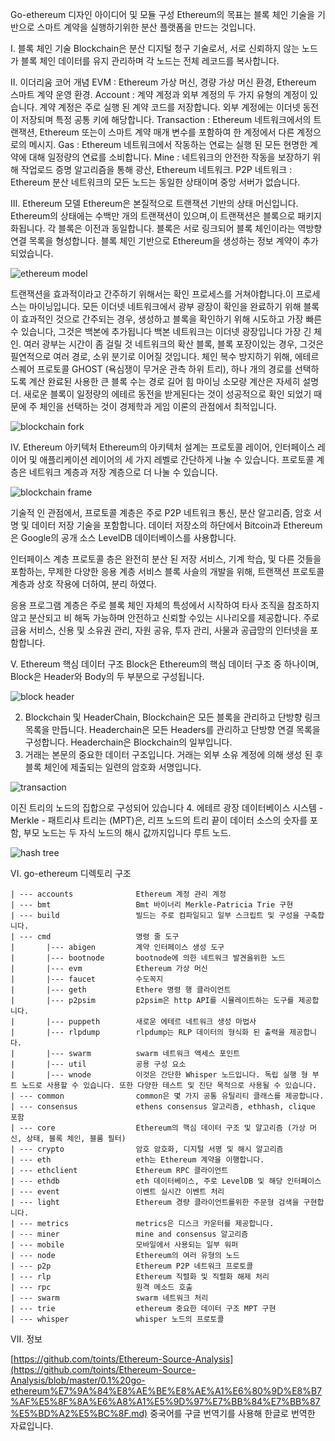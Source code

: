 Go-ethereum 디자인 아이디어 및 모듈 구성
Ethereum의 목표는 블록 체인 기술을 기반으로 스마트 계약을 실행하기위한 분산 플랫폼을 만드는 것입니다.

I. 블록 체인 기술
Blockchain은 분산 디지털 청구 기술로서, 서로 신뢰하지 않는 노드가 블록 체인 데이터를 유지 관리하며 각 노드는 전체 레코드를 복사합니다.

II. 이더리움 코어 개념
EVM : Ethereum 가상 머신, 경량 가상 머신 환경, Ethereum 스마트 계약 운영 환경.
Account : 계약 계정과 외부 계정의 두 가지 유형의 계정이 있습니다. 계약 계정은 주로 실행 된 계약 코드를 저장합니다. 외부 계정에는 이더넷 동전이 저장되며 특정 공통 키에 해당합니다.
Transaction : Ethereum 네트워크에서의 트랜잭션, Ethereum 또는이 스마트 계약 매개 변수를 포함하여 한 계정에서 다른 계정으로의 메시지.
Gas : Ethereum 네트워크에서 작동하는 연료는 실행 된 모든 현명한 계약에 대해 일정량의 연료를 소비합니다.
Mine : 네트워크의 안전한 작동을 보장하기 위해 작업로드 증명 알고리즘을 통해 광산, Ethereum 네트워크.
P2P 네트워크 : Ethereum 분산 네트워크의 모든 노드는 동일한 상태이며 중앙 서버가 없습니다.

III. Ethereum 모델
Ethereum은 본질적으로 트랜잭션 기반의 상태 머신입니다. Ethereum의 상태에는 수백만 개의 트랜잭션이 있으며,이 트랜잭션은 블록으로 패키지화됩니다. 각 블록은 이전과 동일합니다. 블록은 서로 링크되어 블록 체인이라는 역방향 연결 목록을 형성합니다. 블록 체인 기반으로 Ethereum을 생성하는 정보 계약이 추가되었습니다.

![ethereum model](./images/blockchain-model.png)

트랜잭션을 효과적이라고 간주하기 위해서는 확인 프로세스를 거쳐야합니다.이 프로세스는 마이닝입니다. 모든 이더넷 네트워크에서 광부 광장이 확인을 완료하기 위해 블록이 효과적인 것으로 간주되는 경우, 생성하고 블록을 확인하기 위해 시도하고 가장 빠른 수 있습니다, 그것은 백본에 추가됩니다 백본 네트워크는 이더넷 광장입니다 가장 긴 체인. 여러 광부는 시간이 좀 걸릴 것 네트워크의 확산 블록, 블록 포장이있는 경우, 그것은 필연적으로 여러 경로, 소위 분기로 이어질 것입니다. 체인 복수 방지하기 위해, 에테르 스퀘어 프로토콜 GHOST (욕심쟁이 무거운 관측 하위 트리), 하나 개의 경로를 선택하도록 계산 완료된 사용한 큰 블록 수는 경로 길어 힘 마이닝 소모량 계산은 자세히 설명 더. 새로운 블록이 일정량의 에테르 동전을 받게된다는 것이 성공적으로 확인 되었기 때문에 주 체인을 선택하는 것이 경제학과 게임 이론의 관점에서 최적입니다.

![blockchain fork](./images/blockchain-fork.png)

IV. Ethereum 아키텍처
Ethereum의 아키텍처 설계는 프로토콜 레이어, 인터페이스 레이어 및 애플리케이션 레이어의 세 가지 레벨로 간단하게 나눌 수 있습니다. 프로토콜 계층은 네트워크 계층과 저장 계층으로 더 나눌 수 있습니다.

![blockchain frame](./images/blockchain_frame.png)

기술적 인 관점에서, 프로토콜 계층은 주로 P2P 네트워크 통신, 분산 알고리즘, 암호 서명 및 데이터 저장 기술을 포함합니다. 데이터 저장소의 하단에서 Bitcoin과 Ethereum은 Google의 공개 소스 LevelDB 데이터베이스를 사용합니다.

인터페이스 계층 프로토콜 층은 완전히 분산 된 저장 서비스, 기계 학습, 및 다른 것들을 포함하는, 무제한 다양한 응용 계층 서비스 블록 사슬의 개발을 위해, 트랜잭션 프로토콜 계층과 상호 작용에 더하여, 분리 하였다.

응용 프로그램 계층은 주로 블록 체인 자체의 특성에서 시작하여 타사 조직을 참조하지 않고 분산되고 비 해독 가능하며 안전하고 신뢰할 수있는 시나리오를 제공합니다. 주로 금융 서비스, 신용 및 소유권 관리, 자원 공유, 투자 관리, 사물과 공급망의 인터넷을 포함합니다.

V. Ethereum 핵심 데이터 구조
Block은 Ethereum의 핵심 데이터 구조 중 하나이며, Block은 Header와 Body의 두 부분으로 구성됩니다.

![block header](./images/block_header.png)

2. Blockchain 및 HeaderChain, Blockchain은 모든 블록을 관리하고 단방향 링크 목록을 만듭니다. Headerchain은 모든 Headers를 관리하고 단방향 연결 목록을 구성합니다. Headerchain은 Blockchain의 일부입니다.
3. 거래는 본문의 중요한 데이터 구조입니다. 거래는 외부 소유 계정에 의해 생성 된 후 블록 체인에 제출되는 일련의 암호화 서명입니다.

![transaction](./images/transaction.png)

이진 트리의 노드의 집합으로 구성되어 있습니다 
4. 에테르 광장 데이터베이스 시스템 -Merkle - 패트리샤 트리는 (MPT)은, 리프 노드의 트리 끝이 데이터 소스의 숫자를 포함, 부모 노드는 두 자식 노드의 해시 값까지입니다 루트 노드.

![hash tree](./images/Hash_Tree.png)

VI. go-ethereum 디렉토리 구조
```
| --- accounts              Ethereum 계정 관리 계정
| --- bmt                   Bmt 바이너리 Merkle-Patricia Trie 구현
| --- build                 빌드는 주로 컴파일되고 일부 스크립트 및 구성을 구축합니다.
| --- cmd                   명령 줄 도구
|       |--- abigen         계약 인터페이스 생성 도구
|       |--- bootnode       bootnode에 의한 네트워크 발견을위한 노드
|       |--- evm            Ethereum 가상 머신
|       |--- faucet         수도꼭지
|       |--- geth           Ethere 명령 행 클라이언트
|       |--- p2psim         p2psim은 http API를 시뮬레이트하는 도구를 제공합니다.
|       |--- puppeth        새로운 에테르 네트워크 생성 마법사
|       |--- rlpdump        rlpdump는 RLP 데이터의 형식화 된 출력을 제공합니다.
|       |--- swarm          swarm 네트워크 액세스 포인트
|       |--- util           공용 구성 요소
|       |--- wnode          이것은 간단한 Whisper 노드입니다. 독립 실행 형 부트 노드로 사용할 수 있습니다. 또한 다양한 테스트 및 진단 목적으로 사용될 수 있습니다.
| --- common                common은 몇 가지 공통 유틸리티 클래스를 제공합니다.
| --- consensus             ethens consensus 알고리즘, ethhash, clique 포함
| --- core                  Ethereum의 핵심 데이터 구조 및 알고리즘 (가상 머신, 상태, 블록 체인, 블룸 필터)
| --- crypto                암호 암호화, 디지털 서명 및 해시 알고리즘
| --- eth                   eth는 Ethereum 계약을 이행합니다.
| --- ethclient             Ethereum RPC 클라이언트
| --- ethdb                 eth 데이터베이스, 주로 LevelDB 및 해당 인터페이스
| --- event                 이벤트 실시간 이벤트 처리
| --- light                 Ethereum 경량 클라이언트를위한 주문형 검색을 구현합니다.
| --- metrics               metrics은 디스크 카운터를 제공합니다.
| --- miner                 mine and consensus 알고리즘
| --- mobile                모바일에서 사용되는 일부 워퍼
| --- node                  Ethereum의 여러 유형의 노드
| --- p2p                   Ethereum P2P 네트워크 프로토콜
| --- rlp                   Ethereum 직렬화 및 직렬화 해제 처리
| --- rpc                   원격 메소드 호출
| --- swarm                 swarm 네트워크 처리
| --- trie                  ethereum 중요한 데이터 구조 MPT 구현
| --- whisper               whisper 노드의 프로토콜
```

VII. 정보

[https://github.com/toints/Ethereum-Source-Analysis](https://github.com/toints/Ethereum-Source-Analysis/blob/master/0.1%20go-ethereum%E7%9A%84%E8%AE%BE%E8%AE%A1%E6%80%9D%E8%B7%AF%E5%8F%8A%E6%A8%A1%E5%9D%97%E7%BB%84%E7%BB%87%E5%BD%A2%E5%BC%8F.md) 중국어를 구글 번역기를 사용해 한글로 번역한 자료입니다.